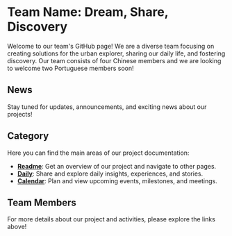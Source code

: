# Team Name: Dream, Share, Discovery

Welcome to our team's GitHub page! We are a diverse team focusing on creating solutions for the urban explorer, sharing our daily life, and fostering discovery. Our team consists of four Chinese members and we are looking to welcome two Portuguese members soon!

## News

Stay tuned for updates, announcements, and exciting news about our projects!

## Category

Here you can find the main areas of our project documentation:

- [**Readme**](./README.md): Get an overview of our project and navigate to other pages.
- [**Daily**](./DAILY.md): Share and explore daily insights, experiences, and stories.
- [**Calendar**](./CALENDER.md): Plan and view upcoming events, milestones, and meetings.

## Team Members







For more details about our project and activities, please explore the links above!
